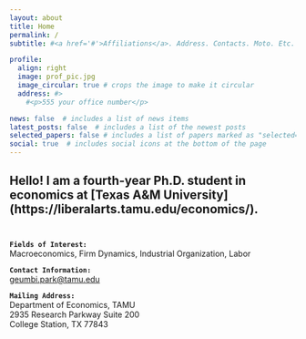 ```yaml
---
layout: about
title: Home
permalink: /
subtitle: #<a href='#'>Affiliations</a>. Address. Contacts. Moto. Etc.

profile:
  align: right
  image: prof_pic.jpg
  image_circular: true # crops the image to make it circular
  address: #>
    #<p>555 your office number</p>

news: false  # includes a list of news items
latest_posts: false  # includes a list of the newest posts
selected_papers: false # includes a list of papers marked as "selected={true}"
social: true  # includes social icons at the bottom of the page
---
```


<h2>Hello! I am a fourth-year Ph.D. student in economics at [Texas A&M University](https://liberalarts.tamu.edu/economics/).  <br><br></h2>


<b>`Fields of Interest:`</b><br>
Macroeconomics, Firm Dynamics, Industrial Organization, Labor 

<b>`Contact Information:`</b><br>
[geumbi.park@tamu.edu](mailto:geumbi.park@tamu.edu)

<b>`Mailing Address:`</b><br>
Department of Economics, TAMU<br>
2935 Research Parkway Suite 200<br>
College Station, TX 77843


